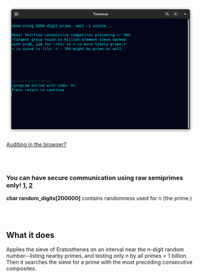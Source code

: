 <!--
Generates 100-100k-digit prime checked with p<1B and preceded by ~715 verified
consecutive composites (largest group found in billion-element sieve.) 1m run-time.
-->



<p align="center">
  <img src="https://raw.githubusercontent.com/compromise-evident/ProximitySieve/main/Other/Terminal_c805a87dc4e4eb1807505ff3124161e161d895651adb16fce335699f3b7ff643.png">
</p>

[Auditing in the browser?](https://coliru.stacked-crooked.com/a/1521b8e5f84d2a58)

<br>
<br>

### You can have secure communication using raw semiprimes only! [1](https://twitter.com/redNVR/status/1715952926626103454), [2](https://github.com/compromise-evident/WhatNot/blob/main/Primality-adjusting%20branded%20strings.pdf)

**char random_digits[200000]** contains randomness used for n (the prime.)

<br>
<br>

## What it does

Applies the sieve of Eratosthenes on an  interval near the n-digit
random number--listing nearby primes, and testing only n by all primes < 1 billion.
Then it searches the sieve for a prime with the most preceding consecutive composites.
